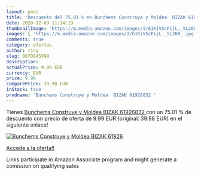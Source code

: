 ```yaml
---
layout: post
title: 'Descuento del 75.01 % en Bunchems Construye y Moldea  BIZAK 61926'
date: 2020-12-09 11:14:19
thumbnailImage: 'https://m.media-amazon.com/images/I/61KiVScPijL._SL200_.jpg'
images: [ 'https://m.media-amazon.com/images/I/61KiVScPijL._SL200_.jpg' ]
comments: true
category: ofertas
author: ring
slug: B07D845V9B
description:
actualPrice: 9.99 EUR
currency: EUR
price: 9.99
comparePrice: 39.98 EUR
inStock: true
prodname: 'Bunchems Construye y Moldea  BIZAK 61926832 '
---
```


Tienes [Bunchems Construye y Moldea  BIZAK 61926832 ](https://www.amazon.es/dp/B07D845V9B/?tag=tolees-21) con un 75.01 % de descuento con precio de oferta de 9.99 EUR (original: 39.98 EUR) en el siguiente enlace!

[![Bunchems Construye y Moldea  BIZAK 61926](https://m.media-amazon.com/images/I/61KiVScPijL._SL200_.jpg)](https://www.amazon.es/dp/B07D845V9B/?tag=tolees-21)

[Accede a la oferta!!](https://www.amazon.es/dp/B07D845V9B/?tag=tolees-21)

Links participate in Amazon Associate program and might generate a comission on qualifying sales



